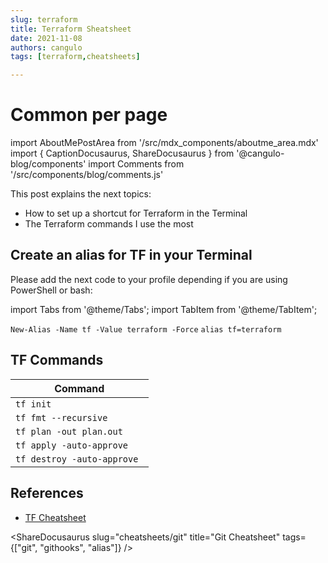 ```yaml
---
slug: terraform
title: Terraform Sheatsheet
date: 2021-11-08
authors: cangulo
tags: [terraform,cheatsheets]

---
```


# Common per page
import AboutMePostArea from '/src/mdx_components/aboutme_area.mdx'
import { CaptionDocusaurus, ShareDocusaurus } from '@cangulo-blog/components'
import Comments from '/src/components/blog/comments.js'


This post explains the next topics:
* How to set up a shortcut for Terraform in the Terminal
* The Terraform commands I use the most

<!--truncate-->

## Create an alias for TF in your Terminal

Please add the next code to your profile depending if you are using PowerShell or bash:

import Tabs from '@theme/Tabs';
import TabItem from '@theme/TabItem';

<Tabs>
  <TabItem value="ps" label="PowerShell" default>
    <code>New-Alias -Name tf -Value terraform -Force</code>
  </TabItem>
  <TabItem value="sh" label="Bash">
    <code>alias tf=terraform</code>
  </TabItem>
</Tabs>

## TF Commands

| Command                     |
| --------------------------- |
| `tf init`                   |
| `tf fmt --recursive`        |
| `tf plan -out plan.out`     |
| `tf apply -auto-approve `   |
| `tf destroy -auto-approve ` |


## References

* [TF Cheatsheet](https://dzone.com/articles/terraform-cli-cheat-sheet)

<AboutMePostArea/>

<ShareDocusaurus 
  slug="cheatsheets/git" 
  title="Git Cheatsheet" 
  tags={["git", "githooks", "alias"]} />
  
<Comments />